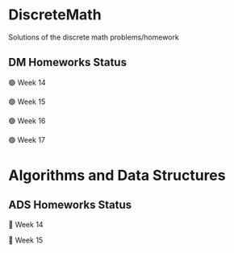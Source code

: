 # DiscreteMath
Solutions of the discrete math problems/homework
## DM Homeworks Status
🟢 Week 14

🟢 Week 15

🟢 Week 16

🟢 Week 17
# Algorithms and Data Structures 
## ADS Homeworks Status
🔴 Week 14

🔴 Week 15
